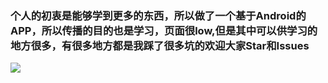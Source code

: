 ### 个人的初衷是能够学到更多的东西，所以做了一个基于Android的APP，所以传播的目的也是学习，页面很low,但是其中可以供学习的地方很多，有很多地方都是我踩了很多坑的欢迎大家Star和Issues

![](https://user-gold-cdn.xitu.io/2019/2/14/168ea0bc8f42ce9c?imageView2/2/w/800/q/100)